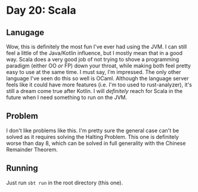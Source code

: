 # Day 20: Scala

## Lanugage

Wow, this is definitely the most fun I've ever had using the JVM. I can still feel a little of the Java/Kotlin influence, but I mostly mean that in a good way. Scala does a very good job of not trying to shove a programming paradigm (either OO *or* FP) down your throat, while making both feel pretty easy to use at the same time. I must say, I'm impressed. The only other language I've seen do this so well is OCaml. Although the language server feels like it could have more features (i.e. I'm too used to rust-analyzer), it's still a dream come true after Kotlin. I will *definitely* reach for Scala in the future when I need something to run on the JVM.

## Problem

I don't like problems like this. I'm pretty sure the general case can't be solved as it requires solving the Halting Problem. This one is definitely worse than day 8, which can be solved in full generality with the Chinese Remainder Theorem.

## Running

Just run `sbt run` in the root directory (this one).

